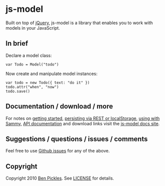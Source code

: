 # js-model

Built on top of [jQuery](http://jquery.com/), js-model is a library that enables you to work with models in your JavaScript.

## In brief

Declare a model class:

    var Todo = Model("todo")

Now create and manipulate model instances:

    var todo = new Todo({ text: "do it" })
    todo.attr("when", "now")
    todo.save()

## Documentation / download / more

For notes on [getting started](http://benpickles.github.com/js-model/#getting-started), [persisting via REST or localStorage](http://benpickles.github.com/js-model/#persistence), [using with Sammy](http://benpickles.github.com/js-model/#js-model-hearts-sammy), [API documentation](http://benpickles.github.com/js-model/#api) and download links visit the [js-model docs site](http://benpickles.github.com/js-model/).

## Suggestions / questions / issues / comments

Feel free to use [Github issues](http://github.com/benpickles/js-model/issues) for any of the above.

## Copyright

Copyright 2010 [Ben Pickles](http://benpickles.com/). See [LICENSE](http://github.com/benpickles/js-model/blob/master/LICENSE) for details.

